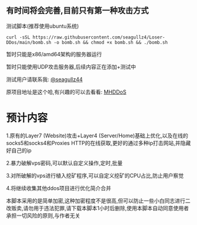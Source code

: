 ## 有时间将会完善,目前只有第一种攻击方式

测试脚本(推荐使用ubuntu系统)
```
curl -sSL https://raw.githubusercontent.com/seagullz4/Loser-DDos/main/bomb.sh -o bomb.sh && chmod +x bomb.sh && ./bomb.sh
```

暂时只能是x86/amd64架构的服务器运行

暂时只能使用UDP攻击服务器,后续内容正在添加+测试中


测试用户请联系我: [@seagullz44](https://t.me/seagullz44)

原项目地址是这个哈,有兴趣的可以去看看: [MHDDoS](https://github.com/MatrixTM/MHDDoS)

# 预计内容
 
1.原有的Layer7 (Website)攻击+Layer4 (Server/Home)基础上优化,以及在线的socks5和socks4和Proxies HTTP的在线获取,更好的通过多种ip打击网站,并隐藏好自己的ip
 
2.暴力破解vps密码,可以默认自定义操作,定时,批量
 
3.对所破解的vps进行植入挖矿程序,可以自定义挖矿的CPU占比,防止用户察觉
 
4.将继续收集其他ddos项目进行优化简介合并
 

本脚本采用的是简单加密,这种加密程度不是很高,但可以防止一些小白同志进行二改贩卖,请勿用于违法犯罪,请下载本脚本1小时后删除,使用本脚本自动同意使用者承担一切风险的原则,与作者无关